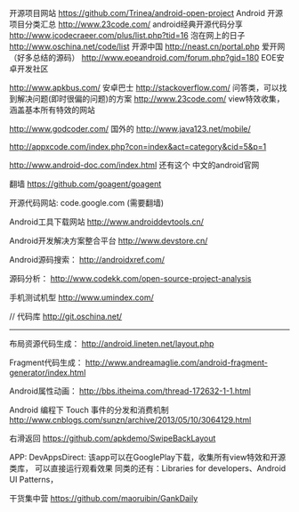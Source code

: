 开源项目网站
https://github.com/Trinea/android-open-project	Android 开源项目分类汇总
http://www.23code.com/				android经典开源代码分享
http://www.jcodecraeer.com/plus/list.php?tid=16 泡在网上的日子
http://www.oschina.net/code/list		开源中国
http://neast.cn/portal.php			爱开网（好多总结的源码）
http://www.eoeandroid.com/forum.php?gid=180	EOE安卓开发社区

http://www.apkbus.com/				安卓巴士
http://stackoverflow.com/    			问答类，可以找到解决问题(即时很偏的问题)的方案
http://www.23code.com/       			view特效收集，涵盖基本所有特效的网站

http://www.godcoder.com/			国外的
http://www.java123.net/mobile/

http://appxcode.com/index.php?con=index&act=category&cid=5&p=1

http://www.android-doc.com/index.html   还有这个   中文的android官网

翻墙
https://github.com/goagent/goagent

开源代码网站: code.google.com (需要翻墙)

Android工具下载网站
http://www.androiddevtools.cn/

Android开发解决方案整合平台
http://www.devstore.cn/

Android源码搜索：
http://androidxref.com/

源码分析：
http://www.codekk.com/open-source-project-analysis


手机测试机型
http://www.umindex.com/

// 代码库
http://git.oschina.net/

---------------------------------------------------------------------------------
布局资源代码生成：
http://android.lineten.net/layout.php

Fragment代码生成：
http://www.andreamaglie.com/android-fragment-generator/index.html

Android属性动画：
http://bbs.itheima.com/thread-172632-1-1.html

Android 编程下 Touch 事件的分发和消费机制
http://www.cnblogs.com/sunzn/archive/2013/05/10/3064129.html

右滑返回
https://github.com/apkdemo/SwipeBackLayout

APP:
DevAppsDirect: 该app可以在GooglePlay下载，收集所有view特效和开源类库，	
                可以直接运行观看效果
同类的还有：Libraries for developers、Android UI Patterns，

干货集中营
https://github.com/maoruibin/GankDaily
